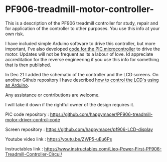 # PF906-treadmill-motor-controller-
This is a description of the PF906 treadmill controller for study, repair and for application of the controller to other purposes.  You use this info at your own risk.

I have included simple Arduino software to drive this controller, but more important, I've also developed [code for the PIC microcontroller](https://github.com/happymacer/PF906-treadmill-motor-driver-control-code) to drive the motor.  Updates will not be frequent as its a labour of love. Id appreciate accreditation for the reverse engineering if you use this info for something that is then published. 

In Dec 21 I added the schematic of the controller and the LCD screens.  On another Github repository I have described [how to control the LCD's using an Arduino](https://github.com/happymacer/pf906-LCD-display).

Any assistance or contributions are welcome.  

I will take it down if the rightful owner of the design requires it. 

PIC code repository : https://github.com/happymacer/PF906-treadmill-motor-driver-control-code

Screen repository : https://github.com/happymacer/pf906-LCD-display

Youtube video link : https://youtu.be/ZWP5-uEu6Ps

Instructables link : https://www.instructables.com/Lieo-Power-First-PF906-Treadmill-Controller-Circui/
